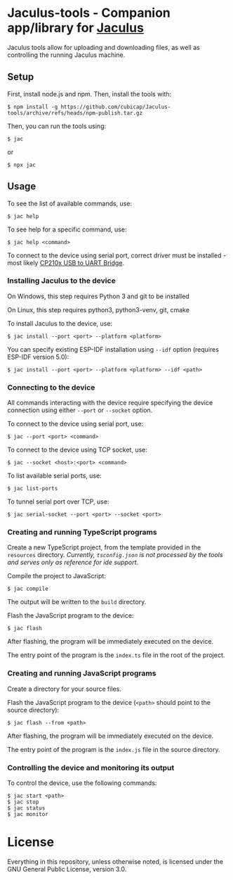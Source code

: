 # Jaculus-tools - Companion app/library for [Jaculus](https://github.com/cubicap/Jaculus)

Jaculus tools allow for uploading and downloading files, as well as controlling the
running Jaculus machine.

## Setup

First, install node.js and npm. Then, install the tools with:

    $ npm install -g https://github.com/cubicap/Jaculus-tools/archive/refs/heads/npm-publish.tar.gz

Then, you can run the tools using:

    $ jac

or

    $ npx jac

## Usage

To see the list of available commands, use:

    $ jac help

To see help for a specific command, use:

    $ jac help <command>

To connect to the device using serial port, correct driver must be installed - most likely [CP210x USB to UART Bridge](https://www.silabs.com/developers/usb-to-uart-bridge-vcp-drivers).

### Installing Jaculus to the device

On Windows, this step requires Python 3 and git to be installed

On Linux, this step requires python3, python3-venv, git, cmake

To install Jaculus to the device, use:

    $ jac install --port <port> --platform <platform>

You can specify existing ESP-IDF installation using `--idf` option (requires ESP-IDF version 5.0):

    $ jac install --port <port> --platform <platform> --idf <path>

### Connecting to the device

All commands interacting with the device require specifying the device connection using either `--port` or `--socket` option.

To connect to the device using serial port, use:

    $ jac --port <port> <command>

To connect to the device using TCP socket, use:

    $ jac --socket <host>:<port> <command>

To list available serial ports, use:

    $ jac list-ports

To tunnel serial port over TCP, use:

    $ jac serial-socket --port <port> --socket <port>

### Creating and running TypeScript programs

Create a new TypeScript project, from the template provided in the `resources` directory. *Currently, `tsconfig.json` is not processed by the tools and serves only as reference for ide support.*

Compile the project to JavaScript:

    $ jac compile

The output will be written to the `build` directory.

Flash the JavaScript program to the device:

    $ jac flash

After flashing, the program will be immediately executed on the device.

The entry point of the program is the `index.ts` file in the root of the project.

### Creating and running JavaScript programs

Create a directory for your source files.

Flash the JavaScript program to the device (`<path>` should point to the source directory):

    $ jac flash --from <path>

After flashing, the program will be immediately executed on the device.

The entry point of the program is the `index.js` file in the source directory.

### Controlling the device and monitoring its output

To control the device, use the following commands:

    $ jac start <path>
    $ jac stop
    $ jac status
    $ jac monitor

# License

Everything in this repository, unless otherwise noted, is licensed under the
GNU General Public License, version 3.0.
